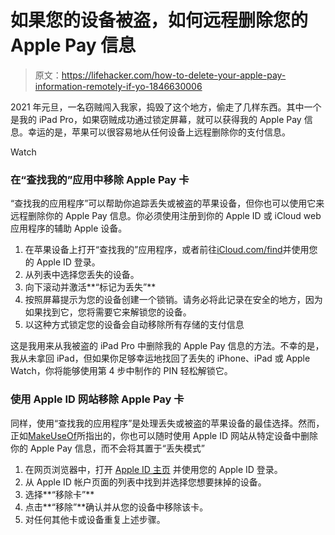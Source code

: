 # 如果您的设备被盗，如何远程删除您的 Apple Pay 信息

> 原文：<https://lifehacker.com/how-to-delete-your-apple-pay-information-remotely-if-yo-1846630006>

2021 年元旦，一名窃贼闯入我家，捣毁了这个地方，偷走了几样东西。其中一个是我的 iPad Pro，如果窃贼成功通过锁定屏幕，就可以获得我的 Apple Pay 信息。幸运的是，苹果可以很容易地从任何设备上远程删除你的支付信息。

Watch

### 在“查找我的”应用中移除 Apple Pay 卡

“查找我的应用程序”可以帮助你追踪丢失或被盗的苹果设备，但你也可以使用它来远程删除你的 Apple Pay 信息。你必须使用注册到你的 Apple ID 或 iCloud web 应用程序的辅助 Apple 设备。

1.  在苹果设备上打开“查找我的”应用程序，或者前往[iCloud.com/find](https://www.icloud.com/find)并使用您的 Apple ID 登录。
2.  从列表中选择您丢失的设备。
3.  向下滚动并激活**“标记为丢失”**
4.  按照屏幕提示为您的设备创建一个锁销。请务必将此记录在安全的地方，因为如果找到它，您将需要它来解锁您的设备。
5.  以这种方式锁定您的设备会自动移除所有存储的支付信息

这是我用来从我被盗的 iPad Pro 中删除我的 Apple Pay 信息的方法。不幸的是，我从未拿回 iPad，但如果你足够幸运地找回了丢失的 iPhone、iPad 或 Apple Watch，你将能够使用第 4 步中制作的 PIN 轻松解锁它。

### 使用 Apple ID 网站移除 Apple Pay 卡

同样，使用“查找我的应用程序”是处理丢失或被盗的苹果设备的最佳选择。然而，正如[MakeUseOf](https://www.makeuseof.com/how-to-remotely-disable-apple-pay-after-losing-your-iphone-or-apple-watch/)所指出的，你也可以随时使用 Apple ID 网站从特定设备中删除你的 Apple Pay 信息，而不会将其置于“丢失模式”

1.  在网页浏览器中，打开 [Apple ID 主页](https://appleid.apple.com/) 并使用您的 Apple ID 登录。
2.  从 Apple ID 帐户页面的列表中找到并选择您想要抹掉的设备。
3.  选择**“移除卡”**
4.  点击**“移除”**确认并从您的设备中移除该卡。
5.  对任何其他卡或设备重复上述步骤。